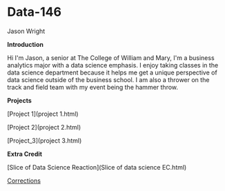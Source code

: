 # Data-146

Jason Wright 

**Introduction**

Hi I'm Jason, a senior at The College of William and Mary, I'm a business analytics major with a data science emphasis. I enjoy taking classes 
in the data science department because it helps me get a unique perspective of data science outside of the business school. I am also a thrower on the track and field 
team with my event being the hammer throw.

**Projects**

[Project 1](project 1.html)

[Project 2](project 2.html)

[Project_3](project 3.html)

**Extra Credit** 

[Slice of Data Science Reaction](Slice of data science EC.html)

[Corrections](corrections.html)
